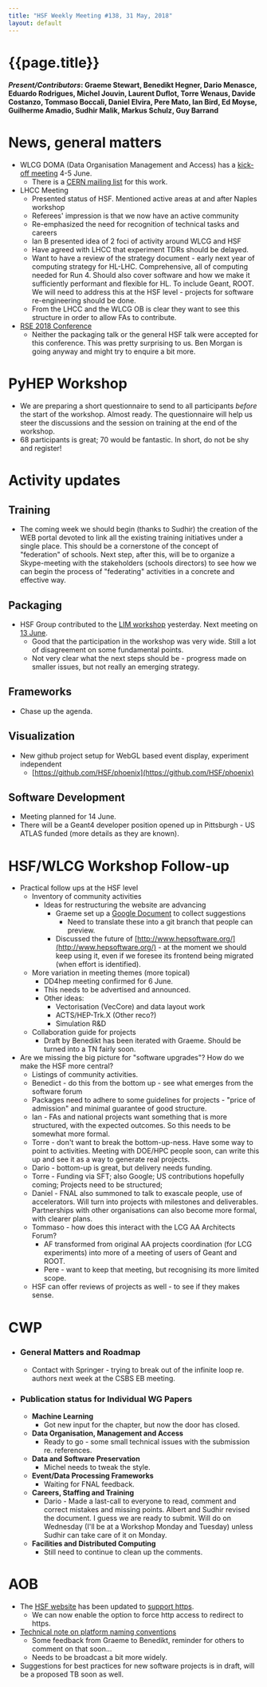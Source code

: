 ```yaml
---
title: "HSF Weekly Meeting #138, 31 May, 2018"
layout: default
---
```


# {{page.title}}

#### *Present/Contributors*: Graeme Stewart, Benedikt Hegner, Dario Menasce, Eduardo Rodrigues, Michel Jouvin, Laurent Duflot, Torre Wenaus, Davide Costanzo, Tommaso Boccali, Daniel Elvira, Pere Mato, Ian Bird, Ed Moyse, Guilherme Amadio, Sudhir Malik, Markus Schulz, Guy Barrand

News, general matters
=====================
-   WLCG DOMA (Data Organisation Management and Access) has a [kick-off
    meeting](https://indico.cern.ch/event/729930/) 4-5
    June.
    -   There is a [CERN mailing
        list](https://e-groups.cern.ch/e-groups/EgroupsSubscription.do?egroupName=wlcg-doma)
        for this work.
-   LHCC Meeting
    -   Presented status of HSF. Mentioned active areas at and after
        Naples workshop
    -   Referees' impression is that we now have an active community
    -   Re-emphasized the need for recognition of technical tasks and
        careers
    -   Ian B presented idea of 2 foci of activity around WLCG and HSF
    -   Have agreed with LHCC that experiment TDRs should be delayed.
    -   Want to have a review of the strategy document - early next year
        of computing strategy for HL-LHC. Comprehensive, all of
        computing needed for Run 4. Should also cover software and how
        we make it sufficiently performant and flexible for HL. To
        include Geant, ROOT. We will need to address this at the HSF
        level - projects for software re-engineering should be done.
    -   From the LHCC and the WLCG OB is clear they want to see this structure in
        order to allow FAs to contribute.
-   [RSE 2018 Conference](http://rse.ac.uk/conf2018/)
    -   Neither the packaging talk or the general HSF talk were accepted
        for this conference. This was pretty surprising to us. Ben
        Morgan is going anyway and might try to enquire a bit more.

PyHEP Workshop
==============
-   We are preparing a short questionnaire to send to all participants
    *before* the start of the workshop. Almost ready. The
    questionnaire will help us steer the discussions and the session
    on training at the end of the workshop.
-   68 participants is great; 70 would be fantastic. In short, do not be
    shy and register!

Activity updates
================

Training
--------
-   The coming week we should begin (thanks to Sudhir) the creation of
    the WEB portal devoted to link all the existing training
    initiatives under a single place. This should be a cornerstone of
    the concept of "federation" of schools. Next step, after this,
    will be to organize a Skype-meeting with the stakeholders (schools
    directors) to see how we can begin the process of "federating"
    activities in a concrete and effective way.
    
Packaging
---------
-   HSF Group contributed to the [LIM
    workshop](https://indico.cern.ch/event/720948/)
    yesterday. Next meeting on [13
    June](https://indico.cern.ch/event/730538/).
    -   Good that the participation in the workshop was very wide. Still
        a lot of disagreement on some fundamental points.
    -   Not very clear what the next steps should be - progress made 
        on smaller issues, but not really an emerging
        strategy.
    
Frameworks
----------
-   Chase up the agenda.

Visualization
-------------
-   New github project setup for WebGL based event display, experiment independent
    -   [https://github.com/HSF/phoenix](https://github.com/HSF/phoenix)
    
Software Development
--------------------
-   Meeting planned for 14 June.
-   There will be a Geant4 developer position opened up in Pittsburgh -
    US ATLAS funded (more details as they are known).

HSF/WLCG Workshop Follow-up
===========================
-   Practical follow ups at the HSF level
    -   Inventory of community activities
        -   Ideas for restructuring the website are advancing
            -   Graeme set up a [Google
                Document](https://docs.google.com/document/d/1t8x8Ua9E__vp_9i3KwLGrgk8QDAIGL4-ZPsqvPOUCQY/edit?usp=sharing)
                to collect suggestions
                -   Need to translate these into a git branch that
                    people can preview.
            -   Discussed the future of
                [http://www.hepsoftware.org/](http://www.hepsoftware.org/) -
                at the moment we should keep using it, even if we
                foresee its frontend being migrated (when effort is
                identified).
    -   More variation in meeting themes (more topical)
        -   DD4hep meeting confirmed for 6 June.
        -   This needs to be advertised and announced.
        -   Other ideas:
            -   Vectorisation (VecCore) and data layout work
            -   ACTS/HEP-Trk.X (Other reco?)
            -   Simulation R&D
    -   Collaboration guide for projects
        -   Draft by Benedikt has been iterated with Graeme. Should be
            turned into a TN fairly soon.
-   Are we missing the big picture for "software upgrades"? How do we make the HSF more central?
    -   Listings of community activities.
    -   Benedict - do this from the bottom up - see what emerges
        from the software forum
    -   Packages need to adhere to some guidelines for projects -
        "price of admission" and minimal guarantee of good structure.
    -   Ian - FAs and national projects want something that is more
        structured, with the expected outcomes. So this needs to
        be somewhat more formal.
    -   Torre - don't want to break the bottom-up-ness. Have some
        way to point to activities. Meeting with DOE/HPC people
        soon, can write this up and see it as a way to generate
        real projects.
    -   Dario - bottom-up is great, but delivery needs funding.
    -   Torre - Funding via SFT; also Google; US contributions
        hopefully coming; Projects need to be structured;
    -   Daniel - FNAL also summoned to talk to exascale people, use
        of accelerators. Will turn into projects with milestones
        and deliverables. Partnerships with other organisations
        can also become more formal, with clearer plans.
    -   Tommaso - how does this interact with the LCG AA Architects
        Forum?
        -   AF transformed from original AA projects coordination
            (for LCG experiments) into more of a meeting of users
            of Geant and ROOT.
        -   Pere - want to keep that meeting, but recognising its
            more limited scope.
    -   HSF can offer reviews of projects as well - to see if they
        makes sense.

CWP
===
-   ### General Matters and Roadmap
    -   Contact with Springer - trying to break out of the infinite loop
        re. authors next week at the CSBS EB meeting.
-   ### Publication status for Individual WG Papers
    -   **Machine Learning**
        -   Got new input for the chapter, but now the door has closed.
    -   **Data Organisation, Management and Access**
        -   Ready to go - some small technical issues with the
            submission re. references.
    -   **Data and Software Preservation**
        -   Michel needs to tweak the style.
    -   **Event/Data Processing Frameworks**
        -   Waiting for FNAL feedback.
    -   **Careers, Staffing and Training**
        -   Dario - Made a last-call to everyone to read, comment and correct
            mistakes and missing points. Albert and Sudhir revised the
            document. I guess we are ready to submit. Will do on
            Wednesday (I'll be at a Workshop Monday and Tuesday)
            unless Sudhir can take care of it on Monday.
    -   **Facilities and Distributed Computing**
        -   Still need to continue to clean up the comments.

AOB
===
-   The [HSF website](https://hepsoftwarefoundation.org/)
    has been updated to [support
    https](https://github.com/HSF/hsf.github.io/issues/351).
    -   We can now enable the option to force http access to redirect to
        https.
-   [Technical note on platform naming
    conventions](https://github.com/HSF/documents/tree/e7a182028f610dbdbf7038897bba6898f389cca5/HSF-TN/draft-2015-NAM)
    -   Some feedback from Graeme to Benedikt, reminder for others to
        comment on that soon...
    -   Needs to be broadcast a bit more widely.
-   Suggestions for best practices for new software projects is in
    draft, will be a proposed TB soon as well.
